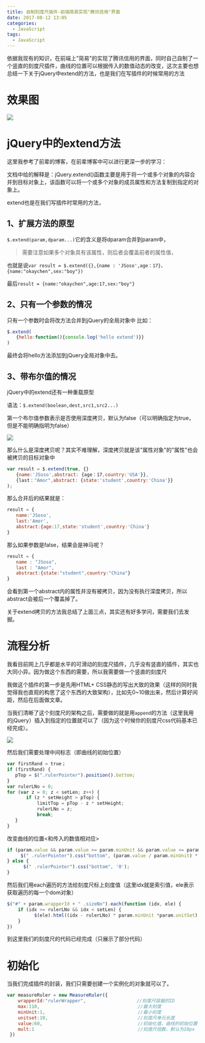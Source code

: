 ```yaml
---
title: 自制刻度尺插件-前端简易实现"腾讯信用"界面
date: 2017-08-12 13:05
categories:
  - JavaScript
tags:
  - JavaScript
---
```


依据我现有的知识，在前端上"简易"的实现了腾讯信用的界面，同时自己自制了一个竖直的刻度尺插件，曲线的位置可以根据传入的数值动态的改变，这次主要也想总结一下关于jQuery中extend的方法，也是我们在写插件的时候常用的方法

# 效果图
 
![](https://www.chenqaq.com/assets/cnblogs_img/1140602-20170812102040413-1604886858.gif)

<!-- more -->

# jQuery中的extend方法
这里我参考了前辈的博客，在前辈博客中可以进行更深一步的学习：

文档中给的解释是：jQuery.extend()函数主要是用于将一个或多个对象的内容合并到目标对象上，该函数可以将一个或多个对象的成员属性和方法复制到指定的对象上。

extend也是在我们写插件时常用的方法，

## 1、扩展方法的原型
`$.extend(param,dparam...)`它的含义是将dparam合并到param中，

>需要注意如果多个对象具有该属性，则后者会覆盖前者的属性值，

也就是说`var result = $.extend({},{name : 'JSoso',age：17}，{name:"okaychen",sex:"boy"})`

最后`result = {name:"okaychen",age:17,sex:"boy"}`

## 2、只有一个参数的情况
只有一个参数时会将改方法合并到jQuery的全局对象中
比如：
```js
$.extend(
　　{hello:function(){console.log('hello extend')}}
)
```
最终会将hello方法添加到jQuery全局对象中去。

## 3、带布尔值的情况
jQuery中的extend还有一种重载原型

语法：`$.extend(boolean,dest,src1,src2...)`

第一个布尔值参数表示是否使用深度拷贝，默认为false（可以明确指定为true，但是不能明确指明为false）

![](https://www.chenqaq.com/assets/cnblogs_img/1140602-20170812124116163-1529701924.png)

那么什么是深度拷贝呢？其实不难理解，深度拷贝就是该"属性对象"的"属性"也会被拷贝的目标对象中 

```js
var result = $.extend(true, {}
　　{name:'JSoso',abstract: {age：17,country:'USA'}},
　　{last："Amor",abstract: {state:'student',country:'China'}}
);
```
那么合并后的结果就是：
```js
result = {
　　name:'JSoso',
　　last:'Amor',
　　abstract:{age:17,state:'student',country:'China'}
}
```
那么如果参数是false，结果会是神马呢？
```js
result = {
　　name : "JSoso",
　　last : "Amor",
　　abstract:{state:"student",country:"China"}
}
```
会看到第一个abstract内的属性并没有被拷贝，因为没有执行深度拷贝，所以abstract会被后一个覆盖掉了。

关于extend拷贝的方法我总结了上面三点，其实还有好多学问，需要我们去发掘。

# 流程分析
我看目前网上几乎都是水平的可滑动的刻度尺插件，几乎没有竖直的插件，其实也大同小异。因为做这个东西的需要，所以我需要做一个竖直的刻度尺

我做这个插件的第一步是先用HTML+ CSS静态的写出大致的效果（这样的同时我觉得我也直观的构思了这个东西的大致架构），比如先0~10做出来，然后计算好间距，然后在后面做文章。

当我们清晰了这个刻度尺的架构之后，需要做的就是用`append`的方法（这里我用的jQuery）插入到指定的位置就可以了（因为这个时候你的刻度尺css代码基本已经完成）。

![](https://www.chenqaq.com/assets/cnblogs_img/1140602-20170812110926992-1009967010.png) 

然后我们需要处理中间标志（即曲线的初始位置）
```js
var firstRand = true；
if (firstRand) {
   pTop = $(".rulerPointer").position().bottom;
}
var rulerLNo = 0;
for (var z = 0; z < setLen; z++) {
       if (z * setHeight > pTop) {
           limitTop = pTop - z * setHeight;
           rulerLNo = z;
           break;
   }
}
```
改变曲线的位置<和传入的数值相对应>
```js
if (param.value && param.value >= param.minUnit && param.value <= param.max) {
     $(" .rulerPointer").css("bottom", (param.value / param.minUnit) * 10 * param.mult)
} else {
      $(" .rulerPointer").css("bottom", '0');
}
```
然后我们用each遍历的方法给刻度尺标上刻度值（这里idx就是索引值，ele表示获取遍历的每一个dom对象）
```js
$("#" + param.wrapperId + " .sizeNo").each(function (idx, ele) {
    if (idx >= rulerLNo && idx < setLen) {
          $(ele).html((idx - rulerLNo) * param.minUnit *param.unitSet);
    }
})
```
到这里我们的刻度尺的代码已经完成（只展示了部分代码）

# 初始化
当我们完成插件的封装，我们只需要创建一个实例化的对象就可以了。

```js
var measureRuler = new MeasureRuler({
    wrapperId:"rulerWrapper",           　　　　 //刻度尺容器的ID
    max:110,                                    //最大刻度
    minUnit:1,                                  //最小刻度
    unitset:10,                                 //刻度尺单元长度
    value:60,                                   //初始化值，曲线的初始位置
    mult:1                                      //刻度尺倍数，默认为10px
 })
```